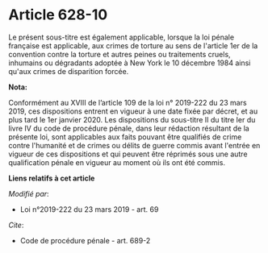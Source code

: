 # Article 628-10

Le présent sous-titre est également applicable, lorsque la loi pénale française est applicable, aux crimes de torture au sens
de l'article 1er de la convention contre la torture et autres peines ou traitements cruels, inhumains ou dégradants adoptée à
New York le 10 décembre 1984 ainsi qu'aux crimes de disparition forcée.

**Nota:**

Conformément au XVIII de l’article 109 de la loi n° 2019-222 du 23 mars 2019, ces dispositions entrent en vigueur à une date
fixée par décret, et au plus tard le 1er janvier 2020. Les dispositions du sous-titre II du titre Ier du livre IV du code de
procédure pénale, dans leur rédaction résultant de la présente loi, sont applicables aux faits pouvant être qualifiés de
crime contre l'humanité et de crimes ou délits de guerre commis avant l'entrée en vigueur de ces dispositions et qui peuvent
être réprimés sous une autre qualification pénale en vigueur au moment où ils ont été commis.

**Liens relatifs à cet article**

_Modifié par_:

  - Loi n°2019-222 du 23 mars 2019 - art. 69

_Cite_:

  - Code de procédure pénale - art. 689-2
